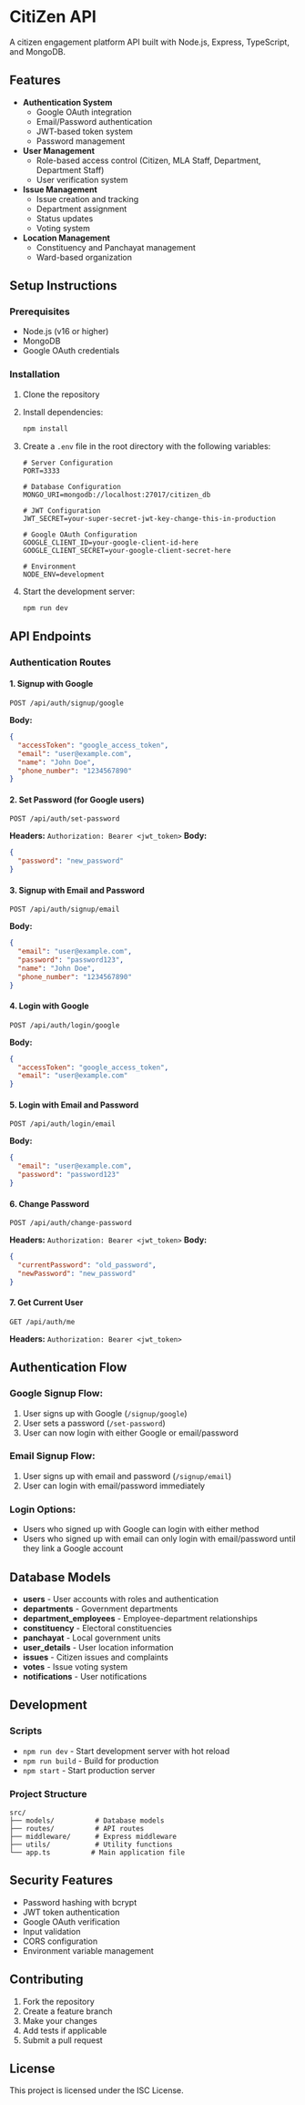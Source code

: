 # CitiZen API

A citizen engagement platform API built with Node.js, Express, TypeScript, and MongoDB.

## Features

- **Authentication System**
  - Google OAuth integration
  - Email/Password authentication
  - JWT-based token system
  - Password management
- **User Management**
  - Role-based access control (Citizen, MLA Staff, Department, Department Staff)
  - User verification system
- **Issue Management**
  - Issue creation and tracking
  - Department assignment
  - Status updates
  - Voting system
- **Location Management**
  - Constituency and Panchayat management
  - Ward-based organization

## Setup Instructions

### Prerequisites

- Node.js (v16 or higher)
- MongoDB
- Google OAuth credentials

### Installation

1. Clone the repository
2. Install dependencies:

   ```bash
   npm install
   ```

3. Create a `.env` file in the root directory with the following variables:

   ```env
   # Server Configuration
   PORT=3333

   # Database Configuration
   MONGO_URI=mongodb://localhost:27017/citizen_db

   # JWT Configuration
   JWT_SECRET=your-super-secret-jwt-key-change-this-in-production

   # Google OAuth Configuration
   GOOGLE_CLIENT_ID=your-google-client-id-here
   GOOGLE_CLIENT_SECRET=your-google-client-secret-here

   # Environment
   NODE_ENV=development
   ```

4. Start the development server:
   ```bash
   npm run dev
   ```

## API Endpoints

### Authentication Routes

#### 1. Signup with Google

```
POST /api/auth/signup/google
```

**Body:**

```json
{
  "accessToken": "google_access_token",
  "email": "user@example.com",
  "name": "John Doe",
  "phone_number": "1234567890"
}
```

#### 2. Set Password (for Google users)

```
POST /api/auth/set-password
```

**Headers:** `Authorization: Bearer <jwt_token>`
**Body:**

```json
{
  "password": "new_password"
}
```

#### 3. Signup with Email and Password

```
POST /api/auth/signup/email
```

**Body:**

```json
{
  "email": "user@example.com",
  "password": "password123",
  "name": "John Doe",
  "phone_number": "1234567890"
}
```

#### 4. Login with Google

```
POST /api/auth/login/google
```

**Body:**

```json
{
  "accessToken": "google_access_token",
  "email": "user@example.com"
}
```

#### 5. Login with Email and Password

```
POST /api/auth/login/email
```

**Body:**

```json
{
  "email": "user@example.com",
  "password": "password123"
}
```

#### 6. Change Password

```
POST /api/auth/change-password
```

**Headers:** `Authorization: Bearer <jwt_token>`
**Body:**

```json
{
  "currentPassword": "old_password",
  "newPassword": "new_password"
}
```

#### 7. Get Current User

```
GET /api/auth/me
```

**Headers:** `Authorization: Bearer <jwt_token>`

## Authentication Flow

### Google Signup Flow:

1. User signs up with Google (`/signup/google`)
2. User sets a password (`/set-password`)
3. User can now login with either Google or email/password

### Email Signup Flow:

1. User signs up with email and password (`/signup/email`)
2. User can login with email/password immediately

### Login Options:

- Users who signed up with Google can login with either method
- Users who signed up with email can only login with email/password until they link a Google account

## Database Models

- **users** - User accounts with roles and authentication
- **departments** - Government departments
- **department_employees** - Employee-department relationships
- **constituency** - Electoral constituencies
- **panchayat** - Local government units
- **user_details** - User location information
- **issues** - Citizen issues and complaints
- **votes** - Issue voting system
- **notifications** - User notifications

## Development

### Scripts

- `npm run dev` - Start development server with hot reload
- `npm run build` - Build for production
- `npm start` - Start production server

### Project Structure

```
src/
├── models/          # Database models
├── routes/          # API routes
├── middleware/      # Express middleware
├── utils/           # Utility functions
└── app.ts          # Main application file
```

## Security Features

- Password hashing with bcrypt
- JWT token authentication
- Google OAuth verification
- Input validation
- CORS configuration
- Environment variable management

## Contributing

1. Fork the repository
2. Create a feature branch
3. Make your changes
4. Add tests if applicable
5. Submit a pull request

## License

This project is licensed under the ISC License.
